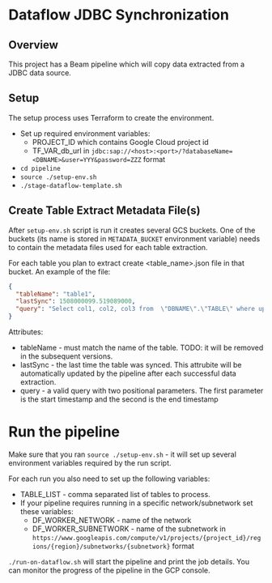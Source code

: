 # Dataflow JDBC Synchronization

## Overview
This project has a Beam pipeline which will copy data extracted from a JDBC data source.

## Setup
The setup process uses Terraform to create the environment.

* Set up required environment variables:
    * PROJECT_ID which contains Google Cloud project id
    * TF_VAR_db_url in 
     `jdbc:sap://<host>:<port>/?databaseName=<DBNAME>&user=YYY&password=ZZZ` format
* `cd pipeline`
* `source ./setup-env.sh`
* `./stage-dataflow-template.sh`
 
## Create Table Extract Metadata File(s)
After `setup-env.sh` script is run it creates several GCS buckets. One of the buckets 
(its name is stored in `METADATA_BUCKET` environment variable) needs to contain the metadata files
used for each table extraction. 

For each table you plan to extract create <table_name>.json file in that bucket. An example of the file:
```json
{
  "tableName": "table1",
  "lastSync": 1508000099.519089000,
  "query": "Select col1, col2, col3 from  \"DBNAME\".\"TABLE\" where updated_ts between ? and ?"
}
```
Attributes:
* tableName - must match the name of the table. TODO: it will be removed in the subsequent versions.
* lastSync - the last time the table was synced. This attrubite will be automatically updated by 
the pipeline after each successful data extraction.
* query - a valid query with two positional parameters. The first parameter is the start timestamp and 
the second is the end timestamp

# Run the pipeline
Make sure that you ran `source ./setup-env.sh` - it will set up several environment variables required by the run script.

For each run you also need to set up the following variables:
* TABLE_LIST - comma separated list of tables to process. 
* If your pipeline requires running in a specific network/subnetwork set these variables:
    * DF_WORKER_NETWORK - name of the network
    * DF_WORKER_SUBNETWORK - name of the subnetwork in `https://www.googleapis.com/compute/v1/projects/{project_id}/regions/{region}/subnetworks/{subnetwork}` format

`./run-on-dataflow.sh` will start the pipeline and print the job details. 
You can monitor the progress of the pipeline in the GCP console.


 
